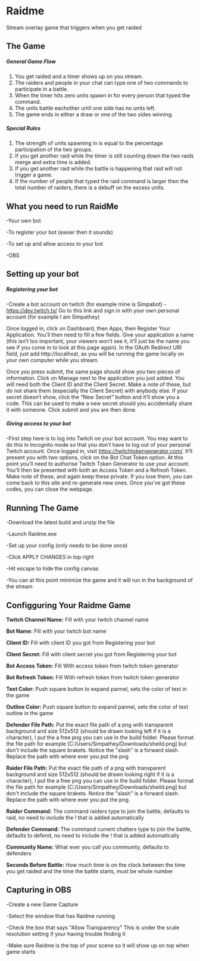 # Raidme
Stream overlay game that triggers when you get raided

## The Game
##### General Game Flow
1. You get raided and a timer shows up on you stream.
2. The raiders and people in your chat can type one of two commands to participate in a battle.
3. When the timer hits zero units spawn in for every person that typed the command.
4. The units battle eachother until one side has no units left. 
5. The game ends in either a draw or one of the two sides winning.

##### Special Rules
1. The strength of units spawning in is equal to the percentage participation of the two groups.
2. If you get another raid while the timer is still counting down the two raids merge and extra time is added.
3. If you get another raid while the battle is happening that raid will not trigger a game.
4. If the number of people that typed the raid command is larger then the total number of raiders, there is a debuff on the excess units.

## What you need to run RaidMe
-Your own bot

-To register your bot (easier then it sounds)

-To set up and allow access to your bot

-OBS 

## Setting up your bot
##### Registering your bot
-Create a bot account on twitch (for example mine is Simpabot)
-https://dev.twitch.tv/ Go to this link and sign in with your own personal account (for example I am Simpathey)

Once logged in, click on Dashboard, then Apps, then Register Your Application. You’ll then need to fill a few fields. Give your application a name (this isn’t too important, your viewers won’t see it, it’ll just be the name you see if you come in to look at this page again). In the OAuth Redirect URI field, just add http://localhost, as you will be running the game locally on your own computer while you stream.

Once you press submit, the same page should show you two pieces of information. Click on Manage next to the application you just added. You will need both the Client ID and the Client Secret. Make a note of these, but do not share them (especially the Client Secret) with anybody else. If your secret doesn’t show, click the “New Secret” button and it’ll show you a code. This can be used to make a new secret should you accidentally share it with someone. Click submit and you are then done.

##### Giving access to your bot
-First step here is to log into Twitch on your bot account. You may want to do this in Incognito mode so that you don’t have to log out of your personal Twitch account. Once logged in, visit https://twitchtokengenerator.com/. It’ll present you with two options, click on the Bot Chat Token option. At this point you’ll need to authorise Twitch Token Generator to use your account. You’ll then be presented with both an Access Token and a Refresh Token. Make note of these, and again keep these private. If you lose them, you can come back to this site and re-generate new ones.  Once you’ve got these codes, you can close the webpage.

## Running The Game
-Download the latest build and unzip the file 

-Launch Raidme.exe

-Set up your config (only needs to be done once)

-Click APPLY CHANGES in top right

-Hit escape to hide the config canvas

-You can at this point minimize the game and it will run in the background of the stream

## Configguring Your Raidme Game
**Twitch Channel Name:** Fill with your twitch channel name

**Bot Name:** Fill with your twitch bot name

**Client ID:** Fill with client ID you got from Registering your bot

**Client Secret:** Fill with client secret you got from Registering your bot

**Bot Access Token:** Fill With access token from twitch token generator

**Bot Refresh Token:** Fill With refresh token from twitch token generator

**Text Color:** Push square button to expand pannel, sets the color of text in the game

**Outline Color:** Push square button to expand pannel, sets the color of text outline in the game

**Defender File Path:** Put the exact file path of a png with transparent background and size 512x512 (should be drawn looking left if it is a character), I put the a free png you can use in the build folder. Please format the file path for example [C:/Users/Simpathey/Downloads/sheild.png] but don't include the square brakets. Notice the "slash" is a forward slash. Replace the path with where ever you put the png

**Raider File Path:** Put the exact file path of a png with transparent background and size 512x512 (should be drawn looking right if it is a character), I put the a free png you can use in the build folder. Please format the file path for example [C:/Users/Simpathey/Downloads/sheild.png] but don't include the square brakets. Notice the "slash" is a forward slash. Replace the path with where ever you put the png.

**Raider Command:** The command raiders type to join the battle, defaults to raid, no need to include the ! that is added automatically

**Defender Command:** The command current chatters type to join the battle, defaults to defend, no need to include the ! that is added automatically

**Community Name:** What ever you call you community, defaults to defenders

**Seconds Before Battle:** How much time is on the clock between the time you get raided and the time the battle starts, must be whole number

## Capturing in OBS
-Create a new Game Capture

-Select the window that has Raidme running

-Check the box that says "Allow Transparency" This is under the scale resolution setting if your having trouble finding it

-Make sure Raidme is the top of your scene so it will show up on top when game starts
